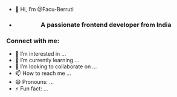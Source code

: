 - 👋 Hi, I’m @Facu-Berruti
- <h3 align="center">A passionate frontend developer from India</h3>

<h3 align="left">Connect with me:</h3>
<p align="left">
</p>

- 👀 I’m interested in ...
- 🌱 I’m currently learning ...
- 💞️ I’m looking to collaborate on ...
- 📫 How to reach me ...
- 😄 Pronouns: ...
- ⚡ Fun fact: ...

<!---
Facu-Berruti/Facu-Berruti is a ✨ special ✨ repository because its `README.md` (this file) appears on your GitHub profile.
You can click the Preview link to take a look at your changes.
--->
